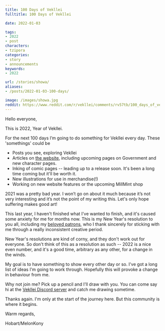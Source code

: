 ```yaml
---
title: 100 Days of Vekllei
fulltitle: 100 Days of Vekllei

date: 2022-01-03

tags: 
- 2022
- post
characters:
- tzipora
categories:
- story
- announcements
keywords:
- 2022

url: /stories/showa/
aliases:
- /posts/2022-01-03-100-days/

image: /images/showa.jpg
reddit: https://www.reddit.com/r/vekllei/comments/rv57tb/100_days_of_vekllei/
---
```

Hello everyone,

This is 2022, Year of Vekllei.

For the next 100 days I’m going to do something for Vekllei every day. These 'somethings' could be

* Posts you see, exploring Vekllei
* Articles on [the website](https://millmint.net), including upcoming pages on Government and new character pages.
* Inking of comic pages -- leading up to a release soon. It's been a long time coming but it'll be worth it.
* New illustrations for use in merchandise(!)
* Working on new website features or the upcoming MillMint shop

2021 was a pretty bad year. I won’t go on about it much because it’s not very interesting and it’s not the point of my writing this. Let's only hope suffering makes good art!

This last year, I haven't finished what I've wanted to finish, and it's caused some anxiety for me for months now. This is my New Year's resolution to you all, including my [beloved patrons](https://www.patreon.com/vekllei), who I thank sincerely for sticking with me through a really inconsistent creative period.

New Year's resolutions are kind of corny, and they don't work out for everyone. So don't think of this as a resolution as such -- 2022 is a nice even number, and it's a good time, arbitrary as any other, for a change in the winds.

My goal is to have something to show every other day or so. I've got a long list of ideas I'm going to work through. Hopefully this will provoke a change in behaviour from me.

Why not join me? Pick up a pencil and I'll draw with you. You can come say hi at the [Vekllei Discord server](https://discord.gg/dCE6vSU) and catch me drawing sometime.

Thanks again. I'm only at the start of the journey here. But this community is where it begins.

Warm regards,

Hobart/MelonKony

